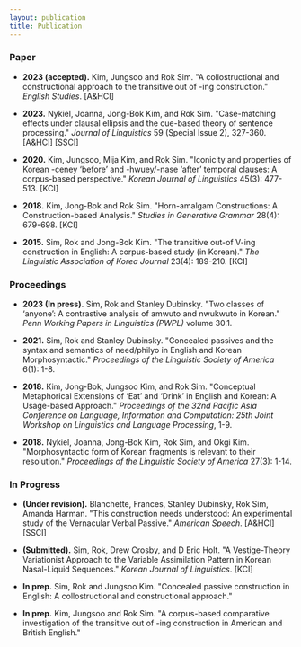 ```yaml
---
layout: publication
title: Publication
---
```


### Paper

- **2023 (accepted).** Kim, Jungsoo and Rok Sim. "A collostructional and constructional approach to the transitive out of -ing construction." *English Studies*. [A&HCI]

- **2023.** Nykiel, Joanna, Jong-Bok Kim, and Rok Sim. "Case-matching effects under clausal ellipsis and the cue-based theory of sentence processing." *Journal of Linguistics* 59 (Special Issue 2), 327-360. [A&HCI] [SSCI]

- **2020.** Kim, Jungsoo, Mija Kim, and Rok Sim. "Iconicity and properties of Korean -ceney ‘before’ and -hwuey/-nase ‘after’ temporal clauses: A corpus-based perspective." *Korean Journal of Linguistics* 45(3): 477-513. [KCI]

- **2018.** Kim, Jong-Bok and Rok Sim. "Horn-amalgam Constructions: A Construction-based Analysis." *Studies in Generative Grammar* 28(4): 679-698. [KCI]

- **2015.** Sim, Rok and Jong-Bok Kim. "The transitive out-of V-ing construction in English: A corpus-based study (in Korean)." *The Linguistic Association of Korea Journal* 23(4): 189-210. [KCI]

### Proceedings

- **2023 (In press).** Sim, Rok and Stanley Dubinsky. "Two classes of ‘anyone’: A contrastive analysis of amwuto and nwukwuto in Korean." *Penn Working Papers in Linguistics (PWPL)* volume 30.1.

- **2021.** Sim, Rok and Stanley Dubinsky. "Concealed passives and the syntax and semantics of need/philyo in English and Korean Morphosyntactic." *Proceedings of the Linguistic Society of America* 6(1): 1-8.

- **2018.** Kim, Jong-Bok, Jungsoo Kim, and Rok Sim. "Conceptual Metaphorical Extensions of ‘Eat’ and ‘Drink’ in English and Korean: A Usage-based Approach." *Proceedings of the 32nd Pacific Asia Conference on Language, Information and Computation: 25th Joint Workshop on Linguistics and Language Processing*, 1-9.

- **2018.** Nykiel, Joanna, Jong-Bok Kim, Rok Sim, and Okgi Kim. "Morphosyntactic form of Korean fragments is relevant to their resolution." *Proceedings of the Linguistic Society of America* 27(3): 1-14.

### In Progress

- **(Under revision).** Blanchette, Frances, Stanley Dubinsky, Rok Sim, Amanda Harman. "This construction needs understood: An experimental study of the Vernacular Verbal Passive." *American Speech*. [A&HCI] [SSCI]

- **(Submitted).** Sim, Rok, Drew Crosby, and D Eric Holt. "A Vestige-Theory Variationist Approach to the Variable Assimilation Pattern in Korean Nasal-Liquid Sequences." *Korean Journal of Linguistics*. [KCI]

- **In prep.** Sim, Rok and Jungsoo Kim. "Concealed passive construction in English: A collostructional and constructional approach."

- **In prep.** Kim, Jungsoo and Rok Sim. "A corpus-based comparative investigation of the transitive out of -ing construction in American and British English."
